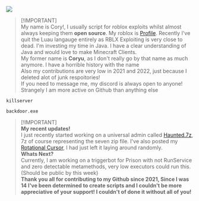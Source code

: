 <picture>
  <source
    srcset="https://github-readme-stats.vercel.app/api?username=Not-Kyle&show_icons=true&theme=dracula"
    media="(prefers-color-scheme: midnight-purple)"
  />
  <img src="https://github-readme-stats.vercel.app/api?username=Not-Kyle&show_icons=true" />
</picture>

> [!IMPORTANT]\
> My name is Cory!, I usually script for roblox exploits whilst almost always keeping them **open source**. My roblox is [Profile](https://www.roblox.com/users/5388525718/profile). Recently I've quit the Luau langauge entirely as RBLX Exploiting is very close to dead. I'm investing my time in Java. I have a clear understanding of Java and would love to make Minecraft Clients. <br />
> My former name is **Coryu**, as I don't really go by that name as much anymore. I have a horrible history with the name <br />
> Also my contributions are very low in 2021 and 2022, just because I deleted alot of junk respoitories! <br />
> If you need to message me, my discord is always open to anyone! Strangely I am more active on Github than anything else <br />
```
killserver
```
```
backdoor.exe
```
> [!IMPORTANT]\
> **My recent updates!** <br />
> I just recently started working on a universal admin called [Haunted.7z](https://github.com/Not-Kyle/Haunted.7z), 7z of course representing the seven zip file. I've also posted my [Rotational Cursor](https://github.com/Not-Kyle/Universal-Scripts.lua/blob/main/Rotational%20Cursor.lua), I had just left it laying around randomly. <br />
> **Whats Next?** <br />
> Currently, I am working on a triggerbot for Prison with not RunService and zero detectable metamethods, very low executors could run this. (Should be public by this week) <br />
> **Thank you all for contributing to my Github since 2021, Since I was 14 I've been determined to create scripts and I couldn't be more appreciative of your support! I couldn't of done it without all of you!** <br />

